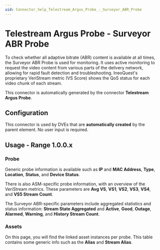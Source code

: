```yaml
---
uid: Connector_help_Telestream_Argus_Probe_-_Surveyor_ABR_Probe
---
```


# Telestream Argus Probe - Surveyor ABR Probe

To check whether all adaptive bitrate (ABR) content is available at all times, the Surveyor ABR Probe is used for monitoring. It uses active monitoring to request the video content from various parts of the delivery network, allowing for rapid fault detection and troubleshooting. IneoQuest's proprietary VeriStream metric (VS Score) shows the QoS status for each video chunk of each stream.

This connector is automatically generated by the connector **Telestream Argus Probe**.

## Configuration

This connector is used by DVEs that are **automatically created** by the parent element. No user input is required.

## Usage - Range 1.0.0.x

### Probe

Generic probe information is available such as **IP** and **MAC Address**, **Type**, **Location**, **Status**, and **Device Status**.

There is also ASM-specific probe information, with an overview of the VeriStream metrics. These parameters are **Avg VS**, **VS1**, **VS2**, **VS3**, **VS4**, and **VS5 Stream Count**.

The Surveyor ABR-specific parameters include aggregated statistics and status information: **Stream State Aggregated** and **Active**, **Good**, **Outage**, **Alarmed**, **Warning**, and **History Stream Count**.

### Assets

On this page, you will find the linked asset instances per probe. This table contains some generic info such as the **Alias** and **Stream Alias**.
